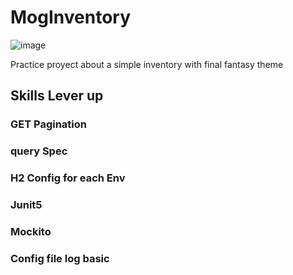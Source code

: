 # MogInventory
![image](https://github.com/user-attachments/assets/67dbc81a-8ce6-41d6-89d1-3e6c2e8dd1c5)


Practice proyect about a simple inventory with final fantasy theme


## Skills Lever up
### GET Pagination
### query Spec
### H2 Config for each Env
### Junit5
### Mockito
### Config file log basic


